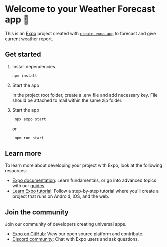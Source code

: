 # Welcome to your Weather Forecast app 👋

This is an [Expo](https://expo.dev) project created with [`create-expo-app`](https://www.npmjs.com/package/create-expo-app) to forecast and give current weather report.

## Get started

1. Install dependencies

   ```bash
   npm install
   ```

2. Start the app

   In the project root folder, create a .env file and add necessary key. File should be attached to mail within the same zip folder.

3. Start the app

   ```bash
    npx expo start
   ```

   or

   ```bash
    npm run start
   ```

## Learn more

To learn more about developing your project with Expo, look at the following resources:

- [Expo documentation](https://docs.expo.dev/): Learn fundamentals, or go into advanced topics with our [guides](https://docs.expo.dev/guides).
- [Learn Expo tutorial](https://docs.expo.dev/tutorial/introduction/): Follow a step-by-step tutorial where you'll create a project that runs on Android, iOS, and the web.

## Join the community

Join our community of developers creating universal apps.

- [Expo on GitHub](https://github.com/expo/expo): View our open source platform and contribute.
- [Discord community](https://chat.expo.dev): Chat with Expo users and ask questions.
